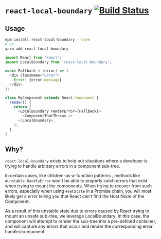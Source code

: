 # `react-local-boundary` [![Build Status](https://travis-ci.org/joshblack/react-local-boundary.svg?branch=master)](https://travis-ci.org/joshblack/react-local-boundary)

## Usage

```bash
npm install react-local-boundary --save
# or
yarn add react-local-boundary
```

```js
import React from 'react';
import LocalBoundary from 'react-local-boundary';

const Fallback = (error) => (
  <div className="Error">
    Error: {error.message}
  </div>
);

class MyComponent extends React.Component {
  render() {
    return (
      <LocalBoundary renderError={Fallback}>
        <ComponentThatThrows />
      </LocalBoundary>,
    );
  }
}
```

## Why?

`react-local-boundary` exists to help out situations where a developer is trying to
handle arbitrary errors in a component sub-tree.

In certain cases, like children-as-a-function patterns , methods like
`#unstable_handleError` won't be able to properly catch errors that exist
when trying to mount the components. When trying to recover from such errors,
especially when using `#setState` in a Promise chain, you will most likely get
a error telling you that React can't find the Host Node of the Component.

As a result of this unstable state due to errors caused by React trying to
mount an unsafe sub-tree, we leverage LocalBoundary. In this case, the
component will attempt to render the sub-tree into a pre-defined container,
and will capture any errors that occur and render the corresponding error
handler/component.
